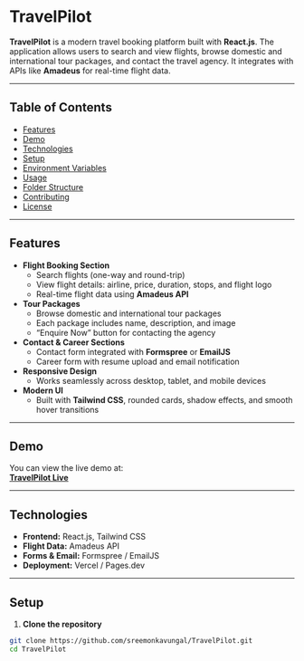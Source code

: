 # TravelPilot

**TravelPilot** is a modern travel booking platform built with **React.js**. The application allows users to search and view flights, browse domestic and international tour packages, and contact the travel agency. It integrates with APIs like **Amadeus** for real-time flight data.

---

## Table of Contents

- [Features](#features)
- [Demo](#demo)
- [Technologies](#technologies)
- [Setup](#setup)
- [Environment Variables](#environment-variables)
- [Usage](#usage)
- [Folder Structure](#folder-structure)
- [Contributing](#contributing)
- [License](#license)

---

## Features

- **Flight Booking Section**
  - Search flights (one-way and round-trip)
  - View flight details: airline, price, duration, stops, and flight logo
  - Real-time flight data using **Amadeus API**
- **Tour Packages**
  - Browse domestic and international tour packages
  - Each package includes name, description, and image
  - “Enquire Now” button for contacting the agency
- **Contact & Career Sections**
  - Contact form integrated with **Formspree** or **EmailJS**
  - Career form with resume upload and email notification
- **Responsive Design**
  - Works seamlessly across desktop, tablet, and mobile devices
- **Modern UI**
  - Built with **Tailwind CSS**, rounded cards, shadow effects, and smooth hover transitions

---

## Demo

You can view the live demo at:  
[**TravelPilot Live**](https://travelpilot.pages.dev/)

---

## Technologies

- **Frontend:** React.js, Tailwind CSS
- **Flight Data:** Amadeus API
- **Forms & Email:** Formspree / EmailJS
- **Deployment:** Vercel / Pages.dev

---

## Setup

1. **Clone the repository**

```bash
git clone https://github.com/sreemonkavungal/TravelPilot.git
cd TravelPilot
